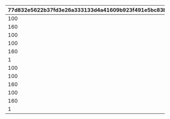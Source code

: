 |77d832e5622b37fd3e26a333133d4a41609b923f491e5bc83b812bb0a97bbf56|bff49a5cb1416261bd4135608f1b854ac6609321ba623c83c79295e839cbdd24|f949d683b9155fa2099497e402f6ed7d29e0e55fc49e7631468bd0f2d3813703|b7817e6e0c2797768e31e4d78bf81ae9eb9d1ca1f783492a184a1f1be2bd4a45|3f62300f785280cbdc107fde953b6a6d0f78420ca71b051f7b6748ca23e71827|5271ff6fffd1936826cc81bab12eca81291cde85f319c792b5ec184e6379ef30|25e70e6c1d9315b9d1ea4a0afa882180b5c2f65b3f3456c95af7cf0322ac40bd|
| --- | --- | --- | --- | --- | --- | --- |
|100|50|1|1004|150|200|250|
|160|80|2|1004|240|320|400|
|100|50|3|1004|150|200|250|
|100|50|5|1004|150|200|250|
|160|80|6|1004|240|320|400|
|1|1|12|1004|1|2|3|
|100|50|1|1005|150|200|250|
|100|50|3|1005|150|200|250|
|160|80|4|1005|240|320|400|
|100|50|5|1005|150|200|250|
|160|80|7|1005|240|320|400|
|1|1|13|1005|1|2|3|